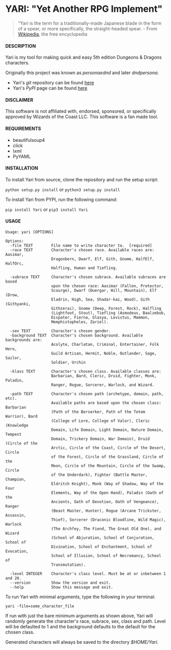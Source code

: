 # YARI: "Yet Another RPG Implement"


> "Yari is the term for a traditionally-made Japanese blade in the form of a spear, or more specifically, the straight-headed spear. - From [Wikipedia](http://www.wikipedia.org), the free encyclopedia


#### DESCRIPTION

Yari is my tool for making quick and easy 5th edition Dungeons & Dragons characters.

Originally this project was known as *personaednd* and later *dndpersona*.

- Yari's *git* repository can be found [here](https://github.com/taylormarcus/Yari)
- Yari's *PyPI* page can be found [here](https://pypi.org/project/Yari)


#### DISCLAIMER

This software is not affiliated with, endorsed, sponsored, or specifically approved
by Wizards of the Coast LLC. This software is a fan made tool.


#### REQUIREMENTS

  * beautifulsoup4
  * click
  * lxml
  * PyYAML


#### INSTALLATION

To install Yari from source, clone the repository and run the setup script:

```python setup.py install``` or ```python3 setup.py install```

To install Yari from PYPI, run the following command:

```pip install Yari``` or ```pip3 install Yari```


#### USAGE

```
Usage: yari [OPTIONS]

Options:
  -file TEXT        File name to write character to.  [required]
  -race TEXT        Character's chosen race. Available races are: Aasimar,
                    Dragonborn, Dwarf, Elf, Gith, Gnome, HalfElf, HalfOrc,
                    Halfling, Human and Tiefling.

  -subrace TEXT     Character's chosen subrace. Available subraces are based
                    upon the chosen race: Aasimar (Fallen, Protector,
                    Scourge), Dwarf (Duergar, Hill, Mountain), Elf (Drow,
                    Eladrin, High, Sea, Shadar-kai, Wood), Gith (Githyanki,
                    Githzerai), Gnome (Deep, Forest, Rock), Halfling
                    (Lightfoot, Stout), Tiefling (Asmodeus, Baalzebub,
                    Dispater, Fierna, Glasya, Levistus, Mammon,
                    Memphistopheles, Zariel).

  -sex TEXT         Character's chosen gender.
  -background TEXT  Character's chosen background. Available backgrounds are:
                    Acolyte, Charlatan, Criminal, Entertainer, Folk Hero,
                    Guild Artisan, Hermit, Noble, Outlander, Sage, Sailor,
                    Soldier, Urchin

  -klass TEXT       Character's chosen class. Available classes are:
                    Barbarian, Bard, Cleric, Druid, Fighter, Monk, Paladin,
                    Ranger, Rogue, Sorcerer, Warlock, and Wizard.

  -path TEXT        Character's chosen path (archetype, domain, path, etc).
                    Available paths are based upon the chosen class: Barbarian
                    (Path of the Berserker, Path of the Totem Warrior), Bard
                    (College of Lore, College of Valor), Cleric (Knowledge
                    Domain, Life Domain, Light Domain, Nature Domain, Tempest
                    Domain, Trickery Domain, War Domain), Druid (Circle of the
                    Arctic, Circle of the Coast, Circle of the Desert, Circle
                    of the Forest, Circle of the Grassland, Circle of the
                    Moon, Circle of the Mountain, Circle of the Swamp, Circle
                    of the Underdark), Fighter (Battle Master, Champion,
                    Eldritch Knight), Monk (Way of Shadow, Way of the Four
                    Elements, Way of the Open Hand), Paladin (Oath of the
                    Ancients, Oath of Devotion, Oath of Vengeance), Ranger
                    (Beast Master, Hunter), Rogue (Arcane Trickster, Assassin,
                    Thief), Sorcerer (Draconic Bloodline, Wild Magic), Warlock
                    (The Archfey, The Fiend, The Great Old One), and Wizard
                    (School of Abjuration, School of Conjuration, School of
                    Divination, School of Enchantment, School of Evocation,
                    School of Illusion, School of Necromancy, School of
                    Transmutation).

  -level INTEGER    Character's class level. Must be at or inbetween 1 and 20.
  --version         Show the version and exit.
  --help            Show this message and exit.
```

To run Yari with minimal arguments, type the following in your terminal:

    yari -file=some_character_file

If run with just the bare minimum arguments as shown above, Yari will randomly generate the character's race, subrace, sex, class and path. Level will be defaulted to 1 and the background defaults to the default for the chosen class.

Generated characters will always be saved to the directory *$HOME/Yari*.
